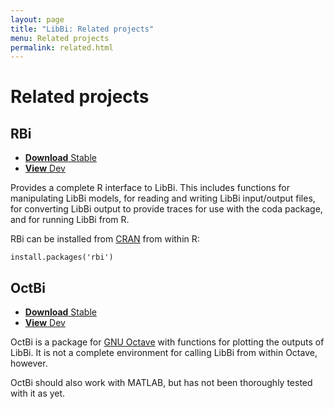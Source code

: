 ```yaml
---
layout: page
title: "LibBi: Related projects"
menu: Related projects
permalink: related.html
---
```


Related projects
================

RBi
---

<ul class="buttons">
  <li><a href="https://github.com/libbi/RBi/archive/master.tar.gz"><strong>Download</strong> Stable</a></li>
  <li><a href="https://github.com/libbi/RBi"><strong>View</strong> Dev</a></li>
</ul>

Provides a complete R interface to LibBi. This includes functions for manipulating LibBi models, for reading and writing LibBi input/output files, for converting LibBi output to provide traces for use with the coda package, and for running LibBi from R.

RBi can be installed from [CRAN](https://cran.r-project.org/web/packages/rbi/index.html) from within R:

    install.packages('rbi')

OctBi
-----

<ul class="buttons">
  <li><a
  href="https://github.com/libbi/OctBi/archive/stable.tar.gz"><strong>Download</strong> Stable</a></li>
  <li><a href="https://github.com/libbi/OctBi"><strong>View</strong> Dev</a></li>
</ul>

OctBi is a package for [GNU Octave](http://www.octave.org) with functions for
plotting the outputs of LibBi. It is not a complete environment for calling
LibBi from within Octave, however.

OctBi should also work with MATLAB, but has not been thoroughly tested with it as yet.
